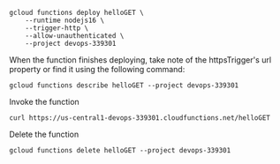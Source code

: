 ```
gcloud functions deploy helloGET \
    --runtime nodejs16 \
    --trigger-http \
    --allow-unauthenticated \
    --project devops-339301
```

When the function finishes deploying, take note of the httpsTrigger's url property or find it using the following command:
```
gcloud functions describe helloGET --project devops-339301
```

Invoke the function
```
curl https://us-central1-devops-339301.cloudfunctions.net/helloGET
```

Delete the function
```
gcloud functions delete helloGET --project devops-339301
```